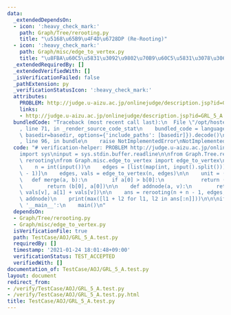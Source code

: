 ```yaml
---
data:
  _extendedDependsOn:
  - icon: ':heavy_check_mark:'
    path: Graph/Tree/rerooting.py
    title: "\u5168\u65B9\u4F4D\u6728DP (Re-Rooting)"
  - icon: ':heavy_check_mark:'
    path: Graph/misc/edge_to_vertex.py
    title: "\u8FBA\u60C5\u5831\u3092\u9802\u70B9\u60C5\u5831\u3078\u3068\u5909\u63DB"
  _extendedRequiredBy: []
  _extendedVerifiedWith: []
  _isVerificationFailed: false
  _pathExtension: py
  _verificationStatusIcon: ':heavy_check_mark:'
  attributes:
    PROBLEM: http://judge.u-aizu.ac.jp/onlinejudge/description.jsp?id=GRL_5_A
    links:
    - http://judge.u-aizu.ac.jp/onlinejudge/description.jsp?id=GRL_5_A
  bundledCode: "Traceback (most recent call last):\n  File \"/opt/hostedtoolcache/Python/3.9.5/x64/lib/python3.9/site-packages/onlinejudge_verify/documentation/build.py\"\
    , line 71, in _render_source_code_stat\n    bundled_code = language.bundle(stat.path,\
    \ basedir=basedir, options={'include_paths': [basedir]}).decode()\n  File \"/opt/hostedtoolcache/Python/3.9.5/x64/lib/python3.9/site-packages/onlinejudge_verify/languages/python.py\"\
    , line 96, in bundle\n    raise NotImplementedError\nNotImplementedError\n"
  code: "# verification-helper: PROBLEM http://judge.u-aizu.ac.jp/onlinejudge/description.jsp?id=GRL_5_A\n\
    import sys\ninput = sys.stdin.buffer.readline\n\nfrom Graph.Tree.rerooting import\
    \ rerooting\nfrom Graph.misc.edge_to_vertex import edge_to_vertex\n\n\ndef main():\n\
    \    n = int(input())\n    edges = [list(map(int, input().split())) for i in range(n\
    \ - 1)]\n    edges, vals = edge_to_vertex(n, edges)\n\n    unit = (0, 0)\n\n \
    \   def merge(a, b):\n        if a[0] > b[0]:\n            return (a[0], b[0])\n\
    \        return (b[0], a[0])\n\n    def addnode(a, v):\n        return (a[0] +\
    \ vals[v], a[1] + vals[v])\n\n    ans = rerooting(n + n - 1, edges, unit, merge,\
    \ addnode)\n    print(max([l1 + l2 for l1, l2 in ans[:n]]))\n\n\nif __name__ ==\
    \ '__main__':\n    main()\n"
  dependsOn:
  - Graph/Tree/rerooting.py
  - Graph/misc/edge_to_vertex.py
  isVerificationFile: true
  path: TestCase/AOJ/GRL_5_A.test.py
  requiredBy: []
  timestamp: '2021-01-24 18:01:48+09:00'
  verificationStatus: TEST_ACCEPTED
  verifiedWith: []
documentation_of: TestCase/AOJ/GRL_5_A.test.py
layout: document
redirect_from:
- /verify/TestCase/AOJ/GRL_5_A.test.py
- /verify/TestCase/AOJ/GRL_5_A.test.py.html
title: TestCase/AOJ/GRL_5_A.test.py
---
```

